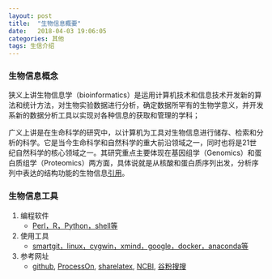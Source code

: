 ```yaml
---
layout: post
title:  "生物信息概要"
date:   2018-04-03 19:06:05
categories: 其他
tags: 生信介绍
---
```


###  生物信息概念

狭义上讲生物信息学（bioinformatics）是运用计算机技术和信息技术开发新的算法和统计方法，对生物实验数据进行分析，确定数据所罕有的生物学意义，并开发系新的数据分析工具以实现对各种信息的获取和管理的学科；

广义上讲是在生命科学的研究中，以计算机为工具对生物信息进行储存、检索和分析的科学。它是当今生命科学和自然科学的重大前沿领域之一，同时也将是21世纪自然科学的核心领域之一。其研究重点主要体现在基因组学（Genomics）和蛋白质组学（Proteomics）两方面，具体说就是从核酸和蛋白质序列出发，分析序列中表达的结构功能的生物信息[引用](https://baike.baidu.com/item/%E7%94%9F%E7%89%A9%E4%BF%A1%E6%81%AF%E5%AD%A6/207195?fr=aladdin)。

### 生物信息工具

1. 编程软件
   - <u>Perl，R，Python，shell等</u>
2. 使用工具
   - <u>smartgit，linux，cygwin，xmind，google，docker，anaconda等</u>
3. 参考网址
   - [github](https://github.com/), [ProcessOn](https://www.processon.com/), [sharelatex](https://www.sharelatex.com/), [NCBI](https://www.ncbi.nlm.nih.gov/), [谷粉搜搜](https://gfsoso.99lb.net/)




